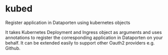 # kubed
Register application in Dataporten using kubernetes objects

It takes Kubernetes Deployment and Ingress object as arguments and uses annotations to register the corresponding application in Dataporten on your behalf. It can be extended easily to support other Oauth2 providers e.g. Github.
